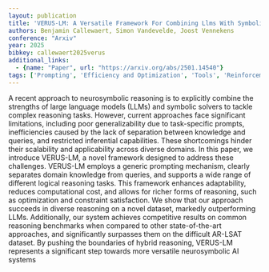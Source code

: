 ```yaml
---
layout: publication
title: 'VERUS-LM: A Versatile Framework For Combining Llms With Symbolic Reasoning'
authors: Benjamin Callewaert, Simon Vandevelde, Joost Vennekens
conference: "Arxiv"
year: 2025
bibkey: callewaert2025verus
additional_links:
  - {name: "Paper", url: "https://arxiv.org/abs/2501.14540"}
tags: ['Prompting', 'Efficiency and Optimization', 'Tools', 'Reinforcement Learning']
---
```

A recent approach to neurosymbolic reasoning is to explicitly combine the
strengths of large language models (LLMs) and symbolic solvers to tackle
complex reasoning tasks. However, current approaches face significant
limitations, including poor generalizability due to task-specific prompts,
inefficiencies caused by the lack of separation between knowledge and queries,
and restricted inferential capabilities. These shortcomings hinder their
scalability and applicability across diverse domains. In this paper, we
introduce VERUS-LM, a novel framework designed to address these challenges.
VERUS-LM employs a generic prompting mechanism, clearly separates domain
knowledge from queries, and supports a wide range of different logical
reasoning tasks. This framework enhances adaptability, reduces computational
cost, and allows for richer forms of reasoning, such as optimization and
constraint satisfaction. We show that our approach succeeds in diverse
reasoning on a novel dataset, markedly outperforming LLMs. Additionally, our
system achieves competitive results on common reasoning benchmarks when
compared to other state-of-the-art approaches, and significantly surpasses them
on the difficult AR-LSAT dataset. By pushing the boundaries of hybrid
reasoning, VERUS-LM represents a significant step towards more versatile
neurosymbolic AI systems
